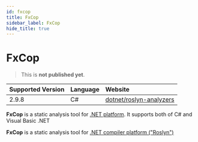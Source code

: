 ```yaml
---
id: fxcop
title: FxCop
sidebar_label: FxCop
hide_title: true
---
```


# FxCop

> This is **not published yet**.

| Supported Version | Language             | Website                  |
| :---------------- | :------------------- | :----------------------- |
| 2.9.8             | C#                   | [dotnet/roslyn-analyzers](https://github.com/dotnet/roslyn-analyzers#microsoftcodeanalysisfxcopanalyzers) |

**FxCop** is a static analysis tool for [.NET  platform](https://dotnet.microsoft.com/). It supports both of C# and Visual Basic .NET


**FxCop** is a static analysis tool for [.NET compiler platform ("Roslyn")](https://github.com/dotnet/roslyn)
